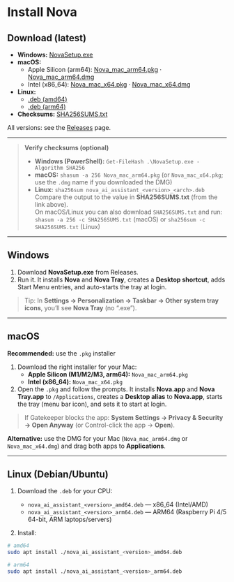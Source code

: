 # Install Nova


## Download (latest)
- **Windows:** [NovaSetup.exe](https://github.com/Vikey-14/nova-ai-assistant/releases/latest/download/NovaSetup.exe)
- **macOS:**
  - Apple Silicon (arm64): [Nova_mac_arm64.pkg](https://github.com/Vikey-14/nova-ai-assistant/releases/latest/download/Nova_mac_arm64.pkg) · [Nova_mac_arm64.dmg](https://github.com/Vikey-14/nova-ai-assistant/releases/latest/download/Nova_mac_arm64.dmg)
  - Intel (x86_64):        [Nova_mac_x64.pkg](https://github.com/Vikey-14/nova-ai-assistant/releases/latest/download/Nova_mac_x64.pkg) · [Nova_mac_x64.dmg](https://github.com/Vikey-14/nova-ai-assistant/releases/latest/download/Nova_mac_x64.dmg)
- **Linux:**
  - [.deb (amd64)](https://github.com/Vikey-14/nova-ai-assistant/releases/latest/download/nova_ai_assistant_amd64.deb)
  - [.deb (arm64)](https://github.com/Vikey-14/nova-ai-assistant/releases/latest/download/nova_ai_assistant_arm64.deb)
- **Checksums:** [SHA256SUMS.txt](https://github.com/Vikey-14/nova-ai-assistant/releases/latest/download/SHA256SUMS.txt)



All versions: see the [Releases](https://github.com/Vikey-14/nova-ai-assistant/releases) page.

---

> **Verify checksums (optional)**
> - **Windows (PowerShell):** `Get-FileHash .\NovaSetup.exe -Algorithm SHA256`
> - **macOS:** `shasum -a 256 Nova_mac_arm64.pkg`  (or `Nova_mac_x64.pkg`; use the `.dmg` name if you downloaded the DMG)
> - **Linux:** `sha256sum nova_ai_assistant_<version>_<arch>.deb`  
> Compare the output to the value in **SHA256SUMS.txt** (from the link above).  
> On macOS/Linux you can also download `SHA256SUMS.txt` and run:  
> `shasum -a 256 -c SHA256SUMS.txt` (macOS) or `sha256sum -c SHA256SUMS.txt` (Linux)

---

## Windows
1) Download **NovaSetup.exe** from Releases.  
2) Run it. It installs **Nova** and **Nova Tray**, creates a **Desktop shortcut**, adds Start Menu entries, and auto-starts the tray at login.

> Tip: In **Settings → Personalization → Taskbar → Other system tray icons**, you’ll see **Nova Tray** (no “.exe”).

---

## macOS
**Recommended:** use the `.pkg` installer

1) Download the right installer for your Mac:
   - **Apple Silicon (M1/M2/M3, arm64):** `Nova_mac_arm64.pkg`
   - **Intel (x86_64):** `Nova_mac_x64.pkg`
2) Open the `.pkg` and follow the prompts. It installs **Nova.app** and **Nova Tray.app** to `/Applications`, creates a **Desktop alias** to **Nova.app**, starts the tray (menu bar icon), and sets it to start at login.

> If Gatekeeper blocks the app: **System Settings → Privacy & Security → Open Anyway** (or Control-click the app → **Open**).

**Alternative:** use the DMG for your Mac (`Nova_mac_arm64.dmg` or `Nova_mac_x64.dmg`) and drag both apps to **Applications**.

---

## Linux (Debian/Ubuntu)
1) Download the `.deb` for your CPU:
   - `nova_ai_assistant_<version>_amd64.deb` — x86_64 (Intel/AMD)
   - `nova_ai_assistant_<version>_arm64.deb` — ARM64 (Raspberry Pi 4/5 64-bit, ARM laptops/servers)

2) Install:
```bash
# amd64
sudo apt install ./nova_ai_assistant_<version>_amd64.deb

# arm64
sudo apt install ./nova_ai_assistant_<version>_arm64.deb
```




